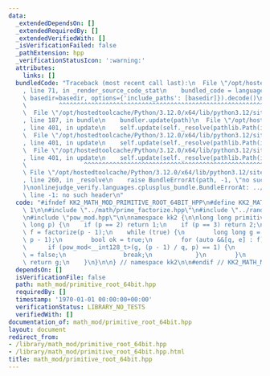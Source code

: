 ```yaml
---
data:
  _extendedDependsOn: []
  _extendedRequiredBy: []
  _extendedVerifiedWith: []
  _isVerificationFailed: false
  _pathExtension: hpp
  _verificationStatusIcon: ':warning:'
  attributes:
    links: []
  bundledCode: "Traceback (most recent call last):\n  File \"/opt/hostedtoolcache/Python/3.12.0/x64/lib/python3.12/site-packages/onlinejudge_verify/documentation/build.py\"\
    , line 71, in _render_source_code_stat\n    bundled_code = language.bundle(stat.path,\
    \ basedir=basedir, options={'include_paths': [basedir]}).decode()\n          \
    \         ^^^^^^^^^^^^^^^^^^^^^^^^^^^^^^^^^^^^^^^^^^^^^^^^^^^^^^^^^^^^^^^^^^^^^^^^^^^^^^^^^\n\
    \  File \"/opt/hostedtoolcache/Python/3.12.0/x64/lib/python3.12/site-packages/onlinejudge_verify/languages/cplusplus.py\"\
    , line 187, in bundle\n    bundler.update(path)\n  File \"/opt/hostedtoolcache/Python/3.12.0/x64/lib/python3.12/site-packages/onlinejudge_verify/languages/cplusplus_bundle.py\"\
    , line 401, in update\n    self.update(self._resolve(pathlib.Path(included), included_from=path))\n\
    \  File \"/opt/hostedtoolcache/Python/3.12.0/x64/lib/python3.12/site-packages/onlinejudge_verify/languages/cplusplus_bundle.py\"\
    , line 401, in update\n    self.update(self._resolve(pathlib.Path(included), included_from=path))\n\
    \  File \"/opt/hostedtoolcache/Python/3.12.0/x64/lib/python3.12/site-packages/onlinejudge_verify/languages/cplusplus_bundle.py\"\
    , line 401, in update\n    self.update(self._resolve(pathlib.Path(included), included_from=path))\n\
    \                ^^^^^^^^^^^^^^^^^^^^^^^^^^^^^^^^^^^^^^^^^^^^^^^^^^^^^^^^^\n \
    \ File \"/opt/hostedtoolcache/Python/3.12.0/x64/lib/python3.12/site-packages/onlinejudge_verify/languages/cplusplus_bundle.py\"\
    , line 260, in _resolve\n    raise BundleErrorAt(path, -1, \"no such header\"\
    )\nonlinejudge_verify.languages.cplusplus_bundle.BundleErrorAt: ../type_traits/type_traits.hpp:\
    \ line -1: no such header\n"
  code: "#ifndef KK2_MATH_MOD_PRIMITIVE_ROOT_64BIT_HPP\n#define KK2_MATH_MOD_PRIMITIVE_ROOT_64BIT_HPP\
    \ 1\n\n#include \"../math/prime_factorize.hpp\"\n#include \"../random/gen.hpp\"\
    \n#include \"pow_mod.hpp\"\n\nnamespace kk2 {\n\nlong long primitive_root_64bit(long\
    \ long p) {\n    if (p == 2) return 1;\n    if (p == 3) return 2;\n\n    auto\
    \ f = factorize(p - 1);\n    while (true) {\n        long long g = random::rng(2,\
    \ p - 1);\n        bool ok = true;\n        for (auto &&[q, e] : f) {\n      \
    \      if (pow_mod<__int128_t>(g, (p - 1) / q, p) == 1) {\n                ok\
    \ = false;\n                break;\n            }\n        }\n        if (ok)\
    \ return g;\n    }\n}\n\n} // namespace kk2\n\n#endif // KK2_MATH_MOD_PRIMITIVE_ROOT_64BIT_HPP\n"
  dependsOn: []
  isVerificationFile: false
  path: math_mod/primitive_root_64bit.hpp
  requiredBy: []
  timestamp: '1970-01-01 00:00:00+00:00'
  verificationStatus: LIBRARY_NO_TESTS
  verifiedWith: []
documentation_of: math_mod/primitive_root_64bit.hpp
layout: document
redirect_from:
- /library/math_mod/primitive_root_64bit.hpp
- /library/math_mod/primitive_root_64bit.hpp.html
title: math_mod/primitive_root_64bit.hpp
---
```

